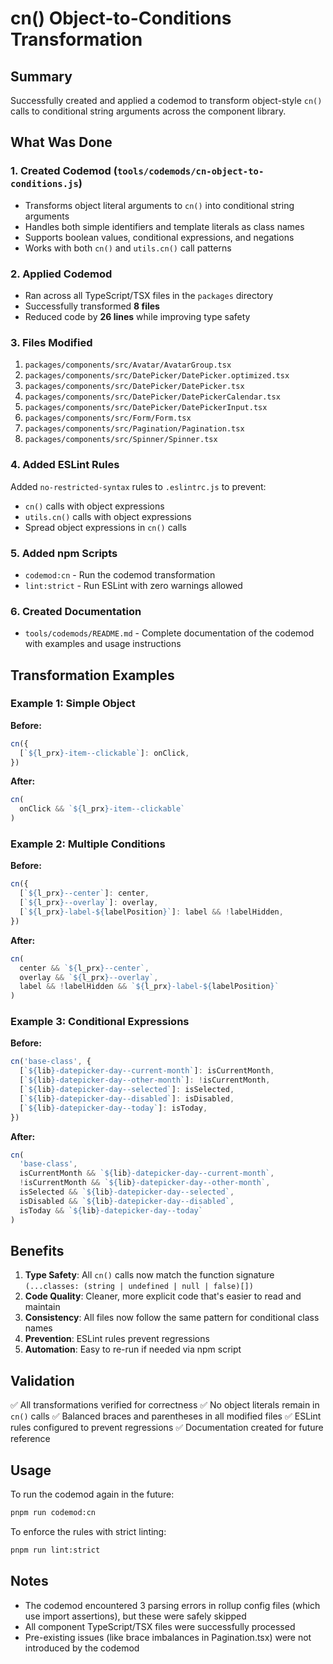 # cn() Object-to-Conditions Transformation

## Summary

Successfully created and applied a codemod to transform object-style `cn()` calls to conditional string arguments across the component library.

## What Was Done

### 1. Created Codemod (`tools/codemods/cn-object-to-conditions.js`)
- Transforms object literal arguments to `cn()` into conditional string arguments
- Handles both simple identifiers and template literals as class names
- Supports boolean values, conditional expressions, and negations
- Works with both `cn()` and `utils.cn()` call patterns

### 2. Applied Codemod
- Ran across all TypeScript/TSX files in the `packages` directory
- Successfully transformed **8 files**
- Reduced code by **26 lines** while improving type safety

### 3. Files Modified
1. `packages/components/src/Avatar/AvatarGroup.tsx`
2. `packages/components/src/DatePicker/DatePicker.optimized.tsx`
3. `packages/components/src/DatePicker/DatePicker.tsx`
4. `packages/components/src/DatePicker/DatePickerCalendar.tsx`
5. `packages/components/src/DatePicker/DatePickerInput.tsx`
6. `packages/components/src/Form/Form.tsx`
7. `packages/components/src/Pagination/Pagination.tsx`
8. `packages/components/src/Spinner/Spinner.tsx`

### 4. Added ESLint Rules
Added `no-restricted-syntax` rules to `.eslintrc.js` to prevent:
- `cn()` calls with object expressions
- `utils.cn()` calls with object expressions
- Spread object expressions in `cn()` calls

### 5. Added npm Scripts
- `codemod:cn` - Run the codemod transformation
- `lint:strict` - Run ESLint with zero warnings allowed

### 6. Created Documentation
- `tools/codemods/README.md` - Complete documentation of the codemod with examples and usage instructions

## Transformation Examples

### Example 1: Simple Object
**Before:**
```typescript
cn({
  [`${l_prx}-item--clickable`]: onClick,
})
```

**After:**
```typescript
cn(
  onClick && `${l_prx}-item--clickable`
)
```

### Example 2: Multiple Conditions
**Before:**
```typescript
cn({
  [`${l_prx}--center`]: center,
  [`${l_prx}--overlay`]: overlay,
  [`${l_prx}-label-${labelPosition}`]: label && !labelHidden,
})
```

**After:**
```typescript
cn(
  center && `${l_prx}--center`,
  overlay && `${l_prx}--overlay`,
  label && !labelHidden && `${l_prx}-label-${labelPosition}`
)
```

### Example 3: Conditional Expressions
**Before:**
```typescript
cn('base-class', {
  [`${lib}-datepicker-day--current-month`]: isCurrentMonth,
  [`${lib}-datepicker-day--other-month`]: !isCurrentMonth,
  [`${lib}-datepicker-day--selected`]: isSelected,
  [`${lib}-datepicker-day--disabled`]: isDisabled,
  [`${lib}-datepicker-day--today`]: isToday,
})
```

**After:**
```typescript
cn(
  'base-class',
  isCurrentMonth && `${lib}-datepicker-day--current-month`,
  !isCurrentMonth && `${lib}-datepicker-day--other-month`,
  isSelected && `${lib}-datepicker-day--selected`,
  isDisabled && `${lib}-datepicker-day--disabled`,
  isToday && `${lib}-datepicker-day--today`
)
```

## Benefits

1. **Type Safety**: All `cn()` calls now match the function signature `(...classes: (string | undefined | null | false)[])`
2. **Code Quality**: Cleaner, more explicit code that's easier to read and maintain
3. **Consistency**: All files now follow the same pattern for conditional class names
4. **Prevention**: ESLint rules prevent regressions
5. **Automation**: Easy to re-run if needed via npm script

## Validation

✅ All transformations verified for correctness
✅ No object literals remain in `cn()` calls
✅ Balanced braces and parentheses in all modified files
✅ ESLint rules configured to prevent regressions
✅ Documentation created for future reference

## Usage

To run the codemod again in the future:
```bash
pnpm run codemod:cn
```

To enforce the rules with strict linting:
```bash
pnpm run lint:strict
```

## Notes

- The codemod encountered 3 parsing errors in rollup config files (which use import assertions), but these were safely skipped
- All component TypeScript/TSX files were successfully processed
- Pre-existing issues (like brace imbalances in Pagination.tsx) were not introduced by the codemod
